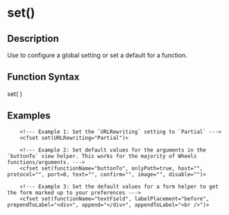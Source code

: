 # set()

## Description
Use to configure a global setting or set a default for a function.

## Function Syntax
set(  )



## Examples
	
		<!--- Example 1: Set the `URLRewriting` setting to `Partial` --->
		<cfset set(URLRewriting="Partial")>

		<!--- Example 2: Set default values for the arguments in the `buttonTo` view helper. This works for the majority of Wheels functions/arguments. --->
		<cfset set(functionName="buttonTo", onlyPath=true, host="", protocol="", port=0, text="", confirm="", image="", disable="")>

		<!--- Example 3: Set the default values for a form helper to get the form marked up to your preferences --->
		<cfset set(functionName="textField", labelPlacement="before", prependToLabel="<div>", append="</div>", appendToLabel="<br />")>
